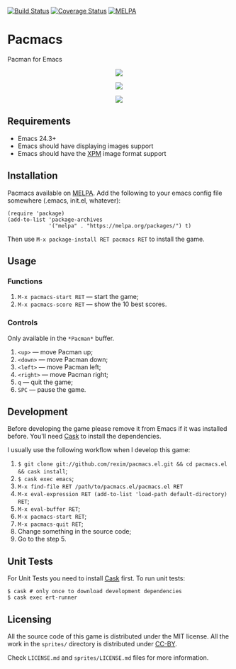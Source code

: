 [![Build Status](https://travis-ci.org/rexim/pacmacs.el.svg?branch=master)](https://travis-ci.org/rexim/pacmacs.el)
[![Coverage Status](https://coveralls.io/repos/rexim/pacmacs.el/badge.svg?branch=master&service=github)](https://coveralls.io/github/rexim/pacmacs.el?branch=master)
[![MELPA](http://melpa.org/packages/pacmacs-badge.svg)](http://melpa.org/#/pacmacs)

# Pacmacs #

Pacman for Emacs

<p align="center"><img src="http://i.imgur.com/CIf2XBc.png" href="http://i.imgur.com/CIf2XBc.png" /></p>
<p align="center"><img src="http://i.imgur.com/BXjXKnU.png" href="http://i.imgur.com/BXjXKnU.png" /></p>
<p align="center"><img src="http://i.imgur.com/nGhK9ih.png" href="http://i.imgur.com/nGhK9ih.png" /></p>

## Requirements ##

- Emacs 24.3+
- Emacs should have displaying images support
- Emacs should have the [XPM](https://en.wikipedia.org/wiki/X_PixMap) image format support

## Installation ##

Pacmacs available on [MELPA](http://melpa.org/). Add the following to
your emacs config file somewhere (.emacs, init.el, whatever):

```
(require 'package)
(add-to-list 'package-archives
             '("melpa" . "https://melpa.org/packages/") t)
```

Then use `M-x package-install RET pacmacs RET` to install the game.

## Usage ##

### Functions ###

1. `M-x pacmacs-start RET` — start the game;
2. `M-x pacmacs-score RET` — show the 10 best scores.

### Controls ###

Only available in the `*Pacman*` buffer.

1. `<up>` — move Pacman up;
2. `<down>` — move Pacman down;
3. `<left>` — move Pacman left;
4. `<right>` — move Pacman right;
5. `q` — quit the game;
6. `SPC` — pause the game.


## Development ##

Before developing the game please remove it from Emacs if it was
installed before. You'll need [Cask][cask] to install the dependencies.

I usually use the following workflow when I develop this game:

1. `$ git clone git://github.com/rexim/pacmacs.el.git && cd pacmacs.el && cask install`;
2. `$ cask exec emacs`;
3. `M-x find-file RET /path/to/pacmacs.el/pacmacs.el RET`
4. `M-x eval-expression RET (add-to-list 'load-path default-directory) RET`;
5. `M-x eval-buffer RET`;
6. `M-x pacmacs-start RET`;
7. `M-x pacmacs-quit RET`;
8. Change something in the source code;
9. Go to the step 5.

## Unit Tests ##

For Unit Tests you need to install [Cask][cask] first. To run unit tests:

    $ cask # only once to download development dependencies
    $ cask exec ert-runner

## Licensing ##

All the source code of this game is distributed under the MIT
license. All the work in the `sprites/` directory is distributed under
[CC-BY](https://creativecommons.org/licenses/by/4.0/).

Check `LICENSE.md` and `sprites/LICENSE.md` files for more
information.

[cask]: http://cask.readthedocs.org/en/latest/
